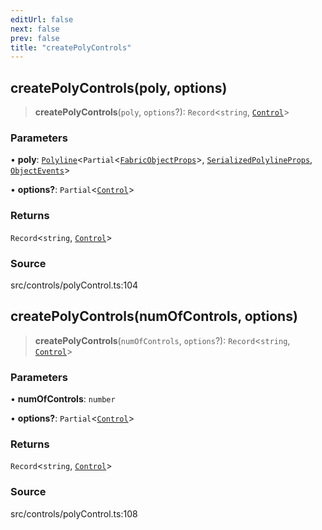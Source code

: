 ```yaml
---
editUrl: false
next: false
prev: false
title: "createPolyControls"
---
```


## createPolyControls(poly, options)

> **createPolyControls**(`poly`, `options`?): `Record`\<`string`, [`Control`](../../../classes/Control.md)\>

### Parameters

• **poly**: [`Polyline`](../../../classes/Polyline.md)\<`Partial`\<[`FabricObjectProps`](../../../interfaces/FabricObjectProps.md)\>, [`SerializedPolylineProps`](../../../interfaces/SerializedPolylineProps.md), [`ObjectEvents`](../../../interfaces/ObjectEvents.md)\>

• **options?**: `Partial`\<[`Control`](../../../classes/Control.md)\>

### Returns

`Record`\<`string`, [`Control`](../../../classes/Control.md)\>

### Source

src/controls/polyControl.ts:104

## createPolyControls(numOfControls, options)

> **createPolyControls**(`numOfControls`, `options`?): `Record`\<`string`, [`Control`](../../../classes/Control.md)\>

### Parameters

• **numOfControls**: `number`

• **options?**: `Partial`\<[`Control`](../../../classes/Control.md)\>

### Returns

`Record`\<`string`, [`Control`](../../../classes/Control.md)\>

### Source

src/controls/polyControl.ts:108
